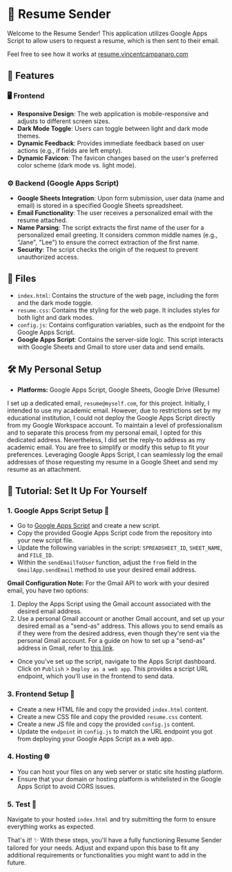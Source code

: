 # 📄 Resume Sender

Welcome to the Resume Sender! This application utilizes Google Apps Script to allow users to request a resume, which is then sent to their email. 

Feel free to see how it works at [resume.vincentcampanaro.com](https://resume.vincentcampanaro.com)

## 🌟 Features

### 🖥️ Frontend
- **Responsive Design**: The web application is mobile-responsive and adjusts to different screen sizes.
- **Dark Mode Toggle**: Users can toggle between light and dark mode themes.
- **Dynamic Feedback**: Provides immediate feedback based on user actions (e.g., if fields are left empty).
- **Dynamic Favicon**: The favicon changes based on the user's preferred color scheme (dark mode vs. light mode).

### ⚙️ Backend (Google Apps Script)
- **Google Sheets Integration**: Upon form submission, user data (name and email) is stored in a specified Google Sheets spreadsheet.
- **Email Functionality**: The user receives a personalized email with the resume attached.
- **Name Parsing**: The script extracts the first name of the user for a personalized email greeting. It considers common middle names (e.g., "Jane", "Lee") to ensure the correct extraction of the first name.
- **Security**: The script checks the origin of the request to prevent unauthorized access.

## 📁 Files
- `index.html`: Contains the structure of the web page, including the form and the dark mode toggle.
- `resume.css`: Contains the styling for the web page. It includes styles for both light and dark modes.
- `config.js`: Contains configuration variables, such as the endpoint for the Google Apps Script.
- **Google Apps Script**: Contains the server-side logic. This script interacts with Google Sheets and Gmail to store user data and send emails.

## 🛠️ My Personal Setup

- **Platforms:** Google Apps Script, Google Sheets, Google Drive (Resume)

I set up a dedicated email, `resume@myself.com`, for this project. Initially, I intended to use my academic email. However, due to restrictions set by my educational institution, I could not deploy the Google Apps Script directly from my Google Workspace account. To maintain a level of professionalism and to separate this process from my personal email, I opted for this dedicated address. Nevertheless, I did set the reply-to address as my academic email. You are free to simplify or modify this setup to fit your preferences. Leveraging Google Apps Script, I can seamlessly log the email addresses of those requesting my resume in a Google Sheet and send my resume as an attachment.

## 🚀 Tutorial: Set It Up For Yourself

### 1. Google Apps Script Setup 📑

- Go to [Google Apps Script](https://script.google.com) and create a new script.
- Copy the provided Google Apps Script code from the repository into your new script file.
- Update the following variables in the script: `SPREADSHEET_ID`, `SHEET_NAME`, and `FILE_ID`.
- Within the `sendEmailToUser` function, adjust the `from` field in the `GmailApp.sendEmail` method to use your desired email address.

**Gmail Configuration Note:** For the Gmail API to work with your desired email, you have two options:

  1. Deploy the Apps Script using the Gmail account associated with the desired email address.
  2. Use a personal Gmail account or another Gmail account, and set up your desired email as a "send-as" address. This allows you to send emails as if they were from the desired address, even though they're sent via the personal Gmail account. For a guide on how to set up a "send-as" address in Gmail, refer to [this link](https://support.google.com/mail/answer/22370?hl=en).

- Once you've set up the script, navigate to the Apps Script dashboard. Click on `Publish` > `Deploy as a web app`. This provides a script URL endpoint, which you'll use in the frontend to send data.

### 3. Frontend Setup 🎨

- Create a new HTML file and copy the provided `index.html` content.
- Create a new CSS file and copy the provided `resume.css` content.
- Create a new JS file and copy the provided `config.js` content.
- Update the `endpoint` in `config.js` to match the URL endpoint you got from deploying your Google Apps Script as a web app.

### 4. Hosting 🌐

- You can host your files on any web server or static site hosting platform.
- Ensure that your domain or hosting platform is whitelisted in the Google Apps Script to avoid CORS issues.

### 5. Test 🧪

Navigate to your hosted `index.html` and try submitting the form to ensure everything works as expected.

That's it! ✨ With these steps, you'll have a fully functioning Resume Sender tailored for your needs. Adjust and expand upon this base to fit any additional requirements or functionalities you might want to add in the future.
